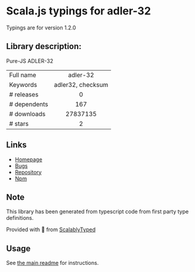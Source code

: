 
# Scala.js typings for adler-32

Typings are for version 1.2.0

## Library description:
Pure-JS ADLER-32

|                    |                 |
| ------------------ | :-------------: |
| Full name          | adler-32 |
| Keywords           | adler32, checksum |
| # releases         | 0 |
| # dependents       | 167 |
| # downloads        | 27837135 |
| # stars            | 2 |

## Links
- [Homepage](http://sheetjs.com/opensource)
- [Bugs](https://github.com/SheetJS/js-adler32/issues)
- [Repository](https://github.com/SheetJS/js-adler32)
- [Npm](https://www.npmjs.com/package/adler-32)
    


## Note
This library has been generated from typescript code from first party type definitions.

Provided with :purple_heart: from [ScalablyTyped](https://github.com/oyvindberg/ScalablyTyped)

## Usage
See [the main readme](../../readme.md) for instructions.


